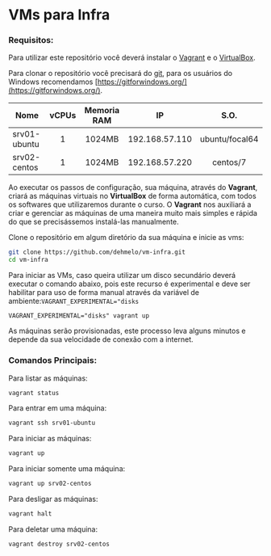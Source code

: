 # VMs para Infra

### Requisitos:

Para utilizar este repositório você deverá instalar o [Vagrant](https://www.vagrantup.com/) e o [VirtualBox](https://www.virtualbox.org/).

Para clonar o repositório você precisará do [git](https://git-scm.com/), para os usuários do Windows recomendamos [https://gitforwindows.org/](https://gitforwindows.org/).

Nome            | vCPUs | Memoria RAM | IP             | S.O.         
----------------|:-----:|:-----------:|:--------------:|:---------------:
srv01-ubuntu    | 1     | 1024MB      | 192.168.57.110 | ubuntu/focal64
srv02-centos    | 1     | 1024MB      | 192.168.57.220 | centos/7

Ao executar os passos de configuração, sua máquina, através do **Vagrant**, criará as máquinas virtuais no **VirtualBox** de forma automática, com todos os softwares que utilizaremos durante o curso. O **Vagrant** nos auxiliará a criar e gerenciar as máquinas de uma maneira muito mais simples e rápida do que se precisássemos instalá-las manualmente.

Clone o repositório em algum diretório da sua máquina e inicie as vms:

```bash
git clone https://github.com/dehmelo/vm-infra.git
cd vm-infra
```

Para iniciar as VMs, caso queira utilizar um disco secundário deverá executar o comando abaixo, pois este recurso é experimental e deve ser habilitar para uso de forma manual através da variável de ambiente:`VAGRANT_EXPERIMENTAL="disks`
```
VAGRANT_EXPERIMENTAL="disks" vagrant up
```

As máquinas serão provisionadas, este processo leva alguns minutos e depende da sua velocidade de conexão com a internet.

### Comandos Principais:

Para listar as máquinas:

```bash
vagrant status
```

Para entrar em uma máquina:

```bash
vagrant ssh srv01-ubuntu
```

Para iniciar as máquinas:

```bash
vagrant up
```

Para iniciar somente uma máquina:

```bash
vagrant up srv02-centos
```

Para desligar as máquinas:

```bash
vagrant halt
```

Para deletar uma máquina:

```bash
vagrant destroy srv02-centos
```

